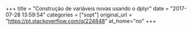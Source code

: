 +++
title = "Construção de variáveis novas usando o dplyr"
date = "2017-07-28 13:59:54"
categories = ["sopt"]
original_url = "https://pt.stackoverflow.com/q/224848"
at_home="no"
+++

